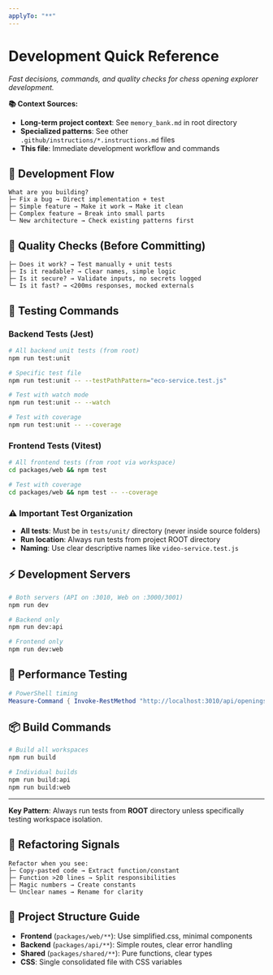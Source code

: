```yaml
---
applyTo: "**"
---
```


# Development Quick Reference

*Fast decisions, commands, and quality checks for chess opening explorer development.*

**📚 Context Sources:**
- **Long-term project context**: See `memory_bank.md` in root directory
- **Specialized patterns**: See other `.github/instructions/*.instructions.md` files
- **This file**: Immediate development workflow and commands

## 🚀 Development Flow
```
What are you building?
├─ Fix a bug → Direct implementation + test
├─ Simple feature → Make it work → Make it clean
├─ Complex feature → Break into small parts
└─ New architecture → Check existing patterns first
```

## 🎯 Quality Checks (Before Committing)
```
├─ Does it work? → Test manually + unit tests
├─ Is it readable? → Clear names, simple logic
├─ Is it secure? → Validate inputs, no secrets logged
└─ Is it fast? → <200ms responses, mocked externals
```

## 🧪 Testing Commands

### **Backend Tests (Jest)**
```bash
# All backend unit tests (from root)
npm run test:unit

# Specific test file
npm run test:unit -- --testPathPattern="eco-service.test.js"

# Test with watch mode
npm run test:unit -- --watch

# Test with coverage
npm run test:unit -- --coverage
```

### **Frontend Tests (Vitest)**
```bash
# All frontend tests (from root via workspace)
cd packages/web && npm test

# Test with coverage
cd packages/web && npm test -- --coverage
```

### **⚠️ Important Test Organization**
- **All tests**: Must be in `tests/unit/` directory (never inside source folders)
- **Run location**: Always run tests from project ROOT directory
- **Naming**: Use clear descriptive names like `video-service.test.js`

## ⚡ Development Servers

```bash
# Both servers (API on :3010, Web on :3000/3001)
npm run dev

# Backend only
npm run dev:api

# Frontend only  
npm run dev:web
```

## 🔧 Performance Testing

```powershell
# PowerShell timing
Measure-Command { Invoke-RestMethod "http://localhost:3010/api/openings/popular-by-eco" }
```

## 📦 Build Commands

```bash
# Build all workspaces
npm run build

# Individual builds
npm run build:api
npm run build:web
```

---

**Key Pattern**: Always run tests from **ROOT** directory unless specifically testing workspace isolation.

## 🧹 Refactoring Signals
```
Refactor when you see:
├─ Copy-pasted code → Extract function/constant
├─ Function >20 lines → Split responsibilities
├─ Magic numbers → Create constants
└─ Unclear names → Rename for clarity
```

## 📁 Project Structure Guide
- **Frontend** (`packages/web/**`): Use simplified.css, minimal components
- **Backend** (`packages/api/**`): Simple routes, clear error handling  
- **Shared** (`packages/shared/**`): Pure functions, clear types
- **CSS**: Single consolidated file with CSS variables
